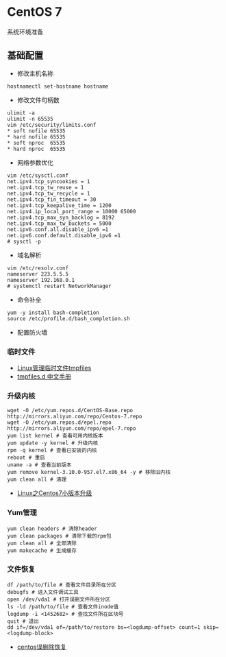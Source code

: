 # CentOS 7

系统环境准备

## 基础配置
- 修改主机名称
```
hostnamectl set-hostname hostname
```
- 修改文件句柄数
```
ulimit -a
ulimit -n 65535
vim /etc/security/limits.conf
* soft nofile 65535
* hard nofile 65535
* soft nproc  65535
* hard nproc  65535
```
- 网络参数优化
```
vim /etc/sysctl.conf
net.ipv4.tcp_syncookies = 1
net.ipv4.tcp_tw_reuse = 1
net.ipv4.tcp_tw_recycle = 1
net.ipv4.tcp_fin_timeout = 30
net.ipv4.tcp_keepalive_time = 1200
net.ipv4.ip_local_port_range = 10000 65000
net.ipv4.tcp_max_syn_backlog = 8192
net.ipv4.tcp_max_tw_buckets = 5000
net.ipv6.conf.all.disable_ipv6 =1
net.ipv6.conf.default.disable_ipv6 =1
# sysctl -p
```
- 域名解析
```
vim /etc/resolv.conf
nameserver 223.5.5.5
nameserver 192.168.0.1
# systemctl restart NetworkManager
```
- 命令补全
```
yum -y install bash-completion
source /etc/profile.d/bash_completion.sh
```
- 配置防火墙


### 临时文件

- [Linux管理临时文件tmpfiles](https://www.jianshu.com/p/a338f0705615)
- [tmpfiles.d 中文手册](http://www.jinbuguo.com/systemd/tmpfiles.d.html)

### 升级内核

```
wget -O /etc/yum.repos.d/CentOS-Base.repo http://mirrors.aliyun.com/repo/Centos-7.repo
wget -O /etc/yum.repos.d/epel.repo http://mirrors.aliyun.com/repo/epel-7.repo
yum list kernel # 查看可用内核版本
yum update -y kernel # 升级内核
rpm -q kernel # 查看已安装的内核
reboot # 重启
uname -a # 查看当前版本
yum remove kernel-3.10.0-957.el7.x86_64 -y # 移除旧内核
yum clean all # 清理
```
- [Linux之Centos7小版本升级](https://blog.csdn.net/carefree2005/article/details/114819885)


### Yum管理

```
yum clean headers # 清除header
yum clean packages # 清除下载的rpm包
yum clean all # 全部清除
yum makecache # 生成缓存
```

### 文件恢复

```
df /path/to/file # 查看文件目录所在分区
debugfs # 进入文件调试工具
open /dev/vda1 # 打开误删文件所在分区
ls -ld /path/to/file # 查看文件inode值
logdump -i <1452682> # 查找文件所在区块号
quit # 退出
dd if=/dev/vda1 of=/path/to/restore bs=<logdump-offset> count=1 skip=<logdump-block>
```
- [centos误删除恢复](https://blog.csdn.net/cheers_bin/article/details/112380310)
